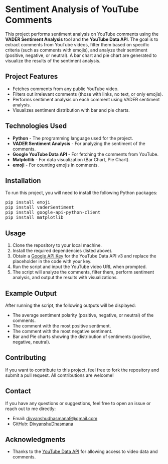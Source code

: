 <h1>Sentiment Analysis of YouTube Comments</h1>

<p>This project performs sentiment analysis on YouTube comments using the <b>VADER Sentiment Analysis</b> tool and the <b>YouTube Data API</b>. The goal is to extract comments from YouTube videos, filter them based on specific criteria (such as comments with emojis), and analyze their sentiment (positive, negative, or neutral). A bar chart and pie chart are generated to visualize the results of the sentiment analysis.</p>

<h2>Project Features</h2>
<ul>
    <li>Fetches comments from any public YouTube video.</li>
    <li>Filters out irrelevant comments (those with links, no text, or only emojis).</li>
    <li>Performs sentiment analysis on each comment using VADER sentiment analysis.</li>
    <li>Visualizes sentiment distribution with bar and pie charts.</li>
</ul>

<h2>Technologies Used</h2>
<ul>
    <li><b>Python</b> - The programming language used for the project.</li>
    <li><b>VADER Sentiment Analysis</b> - For analyzing the sentiment of the comments.</li>
    <li><b>Google YouTube Data API</b> - For fetching the comments from YouTube.</li>
    <li><b>Matplotlib</b> - For data visualization (Bar Chart, Pie Chart).</li>
    <li><b>emoji</b> - For counting emojis in comments.</li>
</ul>

<h2>Installation</h2>
<p>To run this project, you will need to install the following Python packages:</p>
<pre>
pip install emoji
pip install vaderSentiment
pip install google-api-python-client
pip install matplotlib
</pre>

<h2>Usage</h2>
<ol>
    <li>Clone the repository to your local machine.</li>
    <li>Install the required dependencies (listed above).</li>
    <li>Obtain a <a href="https://console.developers.google.com/">Google API Key</a> for the YouTube Data API v3 and replace the placeholder in the code with your key.</li>
    <li>Run the script and input the YouTube video URL when prompted.</li>
    <li>The script will analyze the comments, filter them, perform sentiment analysis, and output the results with visualizations.</li>
</ol>

<h2>Example Output</h2>
<p>After running the script, the following outputs will be displayed:</p>
<ul>
    <li>The average sentiment polarity (positive, negative, or neutral) of the comments.</li>
    <li>The comment with the most positive sentiment.</li>
    <li>The comment with the most negative sentiment.</li>
    <li>Bar and Pie charts showing the distribution of sentiments (positive, negative, neutral).</li>
</ul>

<h2>Contributing</h2>
<p>If you want to contribute to this project, feel free to fork the repository and submit a pull request. All contributions are welcome!</p>


<h2>Contact</h2>
<p>If you have any questions or suggestions, feel free to open an issue or reach out to me directly:</p>
<ul>
    <li>Email: <a href="divyanshudhasmana9@gmail.com">divyanshudhasmana9@gmail.com</a></li>
    <li>GitHub: <a href="https://github.com/DivyanshuDhasmana">DivyanshuDhasmana</a></li>
</ul>

<h2>Acknowledgments</h2>
<ul>
    <li>Thanks to the <a href="https://developers.google.com/youtube/v3">YouTube Data API</a> for allowing access to video data and comments.</li>
</ul>

